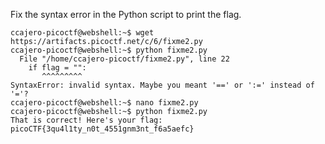 Fix the syntax error in the Python script to print the flag.

	ccajero-picoctf@webshell:~$ wget https://artifacts.picoctf.net/c/6/fixme2.py
	ccajero-picoctf@webshell:~$ python fixme2.py 
	  File "/home/ccajero-picoctf/fixme2.py", line 22
	    if flag = "":
	       ^^^^^^^^^
	SyntaxError: invalid syntax. Maybe you meant '==' or ':=' instead of '='?
	ccajero-picoctf@webshell:~$ nano fixme2.py 
	ccajero-picoctf@webshell:~$ python fixme2.py 
	That is correct! Here's your flag: picoCTF{3qu4l1ty_n0t_4551gnm3nt_f6a5aefc}